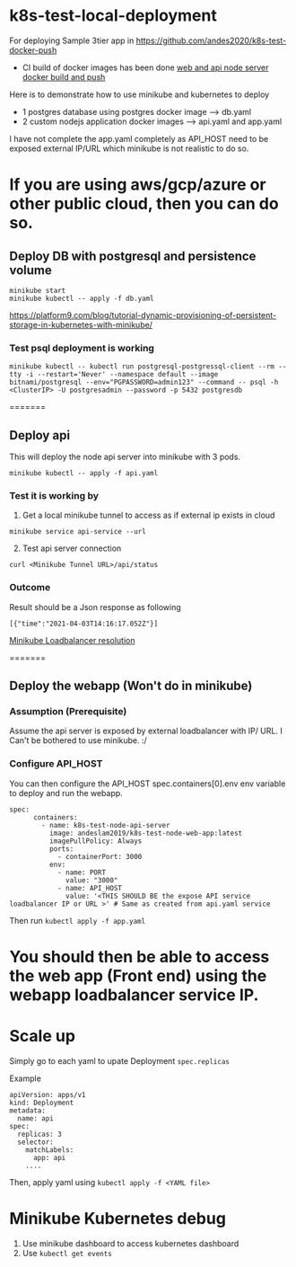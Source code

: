 # k8s-test-local-deployment

For deploying Sample 3tier app in https://github.com/andes2020/k8s-test-docker-push

- CI build of docker images has been done 
[web and api node server docker build and push](https://github.com/andes2020/k8s-test-docker-push/actions)

Here is to demonstrate how to use minikube and kubernetes to deploy 
- 1 postgres database using postgres docker image --> db.yaml
- 2 custom nodejs application docker images --> api.yaml and app.yaml

I have not complete the app.yaml completely as API_HOST need to be exposed external IP/URL which minikube is not realistic to do so.

If you are using aws/gcp/azure or other public cloud, then you can do so.
=======
## Deploy DB with postgresql and persistence volume
```
minikube start
minikube kubectl -- apply -f db.yaml
```
https://platform9.com/blog/tutorial-dynamic-provisioning-of-persistent-storage-in-kubernetes-with-minikube/

### Test psql deployment is working
```
minikube kubectl -- kubectl run postgresql-postgressql-client --rm --tty -i --restart='Never' --namespace default --image bitnami/postgresql --env="PGPASSWORD=admin123" --command -- psql -h <ClusterIP> -U postgresadmin --password -p 5432 postgresdb
```
=======
## Deploy api
This will deploy the node api server into minikube with 3 pods.

```
minikube kubectl -- apply -f api.yaml
```

### Test it is working by 
1. Get a local minikube tunnel to access as if external ip exists in cloud
```
minikube service api-service --url 
```

2. Test api server connection
```
curl <Minikube Tunnel URL>/api/status
```

### Outcome
Result should be a Json response as following
```
[{"time":"2021-04-03T14:16:17.052Z"}]
```

[Minikube Loadbalancer resolution](https://stackoverflow.com/questions/44110876/kubernetes-service-external-ip-pending)

=======
## Deploy the webapp (Won't do in minikube)

### Assumption (Prerequisite)
Assume the api server is exposed by external loadbalancer with IP/ URL. I Can't be bothered to use minikube. :/

### Configure API_HOST
You can then configure the API_HOST spec.containers[0].env env variable to deploy and run the webapp.
```
spec:
      containers:
        - name: k8s-test-node-api-server
          image: andeslam2019/k8s-test-node-web-app:latest
          imagePullPolicy: Always
          ports:
            - containerPort: 3000
          env:
            - name: PORT
              value: "3000"
            - name: API_HOST
              value: '<THIS SHOULD BE the expose API service loadbalancer IP or URL >' # Same as created from api.yaml service
```

Then run ```kubectl apply -f app.yaml```

You should then be able to access the web app (Front end) using the webapp loadbalancer service IP.
=======
# Scale up
Simply go to each yaml to upate Deployment ```spec.replicas```

Example
```
apiVersion: apps/v1
kind: Deployment
metadata:
  name: api
spec:
  replicas: 3
  selector:
    matchLabels:
      app: api
    ....
```

Then, apply yaml using ```kubectl apply -f <YAML file>```

# Minikube Kubernetes debug
1. Use minikube dashboard to access kubernetes dashboard
2. Use ```kubectl get events```

